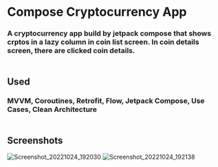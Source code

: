 # **Compose Cryptocurrency App**

### A cryptocurrency app build by jetpack compose that shows crptos in a lazy column in coin list screen. In coin details screen, there are clicked coin details.<br/> <br/>

## **Used**

### MVVM, Coroutines, Retrofit, Flow, Jetpack Compose, Use Cases, Clean Architecture <br/> <br/>

## **Screenshots**
![Screenshot_20221024_192030](https://user-images.githubusercontent.com/111344082/197576388-0d9ada3f-f57f-4b32-9eda-5bfe69938909.png)
![Screenshot_20221024_192138](https://user-images.githubusercontent.com/111344082/197576420-5f6a92b3-a03f-47e4-98b9-be1bc7d26989.png)
